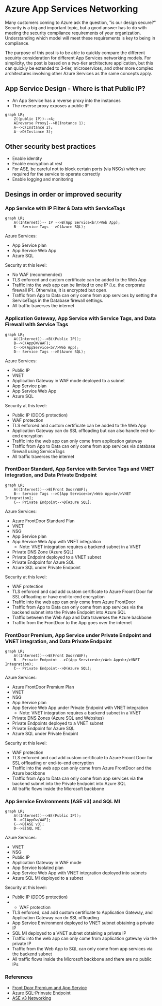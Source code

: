 # Azure App Services Networking

Many customers coming to Azure ask the question, "is our design secure?" Security is a big and important topic, but a good answer has to do with meeting the security compliance requirements of your organization. Understanding which model will meet these requirements is key to being in compliance.

The purpose of this post is to be able to quickly compare the different secuirty consideration for different App Services networking models. For simplicity, the post is based on a two-tier architecture application, but this can quickly be extended to 3-tier, microservices, and other more complex architectures involving other Azure Services as the same concepts apply.

## App Service Design - Where is that Public IP?

- An App Service has a reverse proxy into the instances
- The reverse proxy exposes a public IP

```mermaid
graph LR;
    Z((public IP))-->A;
    A[reverse Proxy]-->B(Instance 1);
    A-->C(Instance 2);
    A-->D(Instance 3);
```
## Other security best practices
- Enable identity
- Enable encryption at rest
- For ASE, be careful not to block certain ports (via NSGs) which are required for the service to operate correctly
- Enable logging and monitoring

## Desings in order or improved security

### App Service with IP Filter & Data with ServiceTags

```mermaid
graph LR;
    A((Internet))-- IP -->B(App Service<br/>Web App);
    B-- Service Tags -->C(Azure SQL);
```

Azure Services:
- App Service plan
- App Service Web App
- Azure SQL

Security at this level:
- No WAF (recommended)
- TLS enforced and custom certificate can be added to the Web App
- Traffic into the web app can be limited to one IP (i.e. the corporate firewall IP). Otherwise, it is encrypted but open.
- Traffic from App to Data can only come from app services by setting the ServiceTags in the Database firewall settings.
- All traffic traverses the internet

### Application Gateway, App Service with Service Tags, and Data Firewall with Service Tags

```mermaid
graph LR;
    A((Internet))-->B((Public IP));
    B-->C(AppGW/WAF);
    C-->D(AppService<br/>Web App);
    D-- Service Tags -->E(Azure SQL);
```

Azure Services:
- Public IP
- VNET
- Application Gateway in WAF mode deployed to a subnet
- App Service plan
- App Service Web App
- Azure SQL

Security at this level:
- Public IP (DDOS protection)
- WAF protection
- TLS enforced and custom certificate can be added to the Web App
- Application Gateway can do SSL offloading but can also handle end-to-end encryption
- Traffic into the web app can only come from application gateway
- Traffic from App to Data can only come from app services via database firewall using ServiceTags
- All traffic traverses the internet

### FrontDoor Standard, App Service with Service Tags and VNET integration, and Data Private Endpoint

```mermaid
graph LR;
    A((Internet))-->B[Front Door/WAF];
    B-- Service Tags -->C[App Service<br/>Web App<br/>VNET Integration];
    C-- Private Endpoint-->D[Azure SQL];   
```

Azure Services:
- Azure FrontDoor Standard Plan
- VNET
- NSG
- App Service plan
- App Service Web App with VNET integration
  - Note: VNET integration requires a backend subnet in a VNET 
- Private DNS Zone (Azure SQL)
- Private Endpoint deployed to a VNET subnet
- Private Endpoint for Azure SQL
- Azure SQL under Private Endpoint

Security at this level:
- WAF protection
- TLS enforced and cad add custom certificate to Azure Froont Door for SSL offloading or have end-to-end encryption
- Traffic into the web app can only come from Azure FrontDoor
- Traffic from App to Data can only come from app services via the backend subnet into the Private Endpoint into Azure SQL
- Traffic between the Web App and Data traverses the Azure backbone
- Traffic from the FrontDoor to the App goes over the internet

### FrontDoor Premium, App Service under Private Endpoint and VNET integration, and Data Private Endpoint

```mermaid
graph LR;
    A((Internet))-->B(Front Door/WAF);
    B-- Private Endpoint -->C(App Service<br/>Web App<br/>VNET Integration);
    C-- Private Endpoint-->D(Azure SQL);   
```

Azure Services:
- Azure FrontDoor Premium Plan
- VNET
- NSG
- App Service plan
- App Service Web App under Private Endpoint with VNET integration
  - Note: VNET integration requires a backend subnet in a VNET 
- Private DNS Zones (Azure SQL and Websites)
- Private Endpoints deployed to a VNET subnet
- Private Endpoint for Azure SQL
- Azure SQL under Private Endpint

Security at this level:
- WAF protection
- TLS enforced and cad add custom certificate to Azure Froont Door for SSL offloading or end-to-end encryption
- Traffic into the web app can only come from Azure FrontDoor and the Azure backbone
- Traffic from App to Data can only come from app services via the backend subnet into the Private Endpoint into Azure SQL
- All traffic flows inside the Microsoft backbone

### App Service Environments (ASE v3) and SQL MI

```mermaid
graph LR;
    A((Internet))-->B((Public IP));
    B-->C[AppGw/WAF];
    C-->D[ASE v3];
    D-->E[SQL MI]
```

Azure Services:
- VNET
- NSG
- Public IP
- Application Gateway in WAF mode
- App Service Isolated plan
- App Service Web App with VNET integration deployed into subnets
- Azure SQL MI deployed to a subnet

Security at this level:
- Public IP (DDOS protection)
- - WAF protection
- TLS enforced, cad add custom certificate to Application Gateway, and Application Gateway can do SSL offloading
- App Service Environment deployed to VNET subnet obtaining a private IP
- SQL MI deployed to a VNET subnet obtaining a private IP
- Traffic into the web app can only come from application gateway via the private IP
- Traffic from the Web App to SQL can only come from app services via the backend subnet
- All traffic flows inside the Microsoft backbone and there are no public IPs

### References

- [Front Door Premium and App Service](https://learn.microsoft.com/en-us/azure/frontdoor/standard-premium/how-to-enable-private-link-web-app)
- [Azure SQL-Prinvate Endpoint](https://learn.microsoft.com/en-us/azure/private-link/tutorial-private-endpoint-sql-portal)
- [ASE v3 Networking](https://learn.microsoft.com/en-us/azure/app-service/environment/networking)
